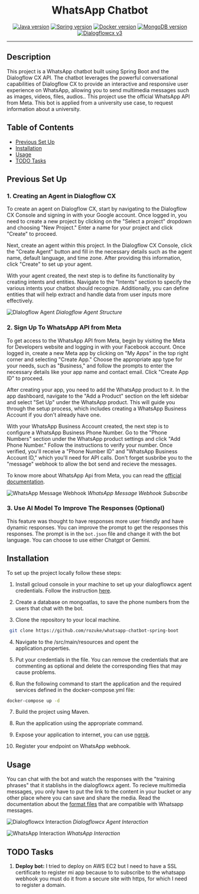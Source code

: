 
<h1 align="center">WhatsApp Chatbot</h1>


<p align="center">
    <a href="https://www.java.com/es/"><img src="https://img.shields.io/badge/java-17.0-c55e00" alt="Java version"></a>
    <a href="https://spring.io/projects/spring-boot"><img src="https://img.shields.io/badge/spring-3.1.4-brightgreen" alt="Spring version"></a>
    <a href="https://www.docker.com/"><img src="https://img.shields.io/badge/docker-26.0.0-086dd7" alt="Docker version"></a>
    <a href="https://hub.docker.com/_/mongo"><img src="https://img.shields.io/badge/mongo-6.0.6-00ed64" alt="MongoDB version"></a>
<a href="https://hub.docker.com/_/mongo"><img src="https://img.shields.io/badge/dialogflowcx-3.0.0-4285f6" alt="Dialogflowcx v3"></a>
</p>

---
## Description
This project is a WhatsApp chatbot built using Spring Boot and the Dialogflow CX API. The chatbot leverages the powerful conversational capabilities of Dialogflow CX to provide an interactive and responsive user experience on WhatsApp, allowing you to send multimedia messages such as images, videos, files, audios.. This project use the official WhatsApp API from Meta. This bot is applied from a university use case, to request information about a university.

## Table of Contents
- [Previous Set Up](#previous-set-up)
- [Installation](#installation)
- [Usage](#usage)
- [TODO Tasks](#tasks)


## Previous Set Up
### 1. Creating an Agent in Dialogflow CX

To create an agent on Dialogflow CX, start by navigating to the Dialogflow CX Console and signing in with your Google account. Once logged in, you need to create a new project by clicking on the "Select a project" dropdown and choosing "New Project." Enter a name for your project and click "Create" to proceed.

Next, create an agent within this project. In the Dialogflow CX Console, click the "Create Agent" button and fill in the necessary details such as the agent name, default language, and time zone. After providing this information, click "Create" to set up your agent.

With your agent created, the next step is to define its functionality by creating intents and entities. Navigate to the "Intents" section to specify the various intents your chatbot should recognize. Additionally, you can define entities that will help extract and handle data from user inputs more effectively.

![DIalogflow Agent](src/main/resources/assets/chatbot.PNG)
*Dialogflow Agent Structure*
### 2. Sign Up To WhatsApp API from Meta
To get access to the WhatsApp API from Meta, begin by visiting the Meta for Developers website and logging in with your Facebook account. Once logged in, create a new Meta app by clicking on "My Apps" in the top right corner and selecting "Create App." Choose the appropriate app type for your needs, such as "Business," and follow the prompts to enter the necessary details like your app name and contact email. Click "Create App ID" to proceed.

After creating your app, you need to add the WhatsApp product to it. In the app dashboard, navigate to the "Add a Product" section on the left sidebar and select "Set Up" under the WhatsApp product. This will guide you through the setup process, which includes creating a WhatsApp Business Account if you don't already have one.

With your WhatsApp Business Account created, the next step is to configure a WhatsApp Business Phone Number. Go to the "Phone Numbers" section under the WhatsApp product settings and click "Add Phone Number." Follow the instructions to verify your number. Once verified, you'll receive a "Phone Number ID" and "WhatsApp Business Account ID," which you'll need for API calls. Don't forget susbribe you to the "message" webhook to allow the bot send and recieve the messages.

To know more about WhatsApp Api from Meta, you can read the [official documentation](https://developers.facebook.com/docs/whatsapp/cloud-api/).

![WhatsApp Message Webhook](src/main/resources/assets/facebook.PNG)
*WhatsApp Message Webhook Subscribe*

### 3. Use AI Model To Improve The Responses (Optional)
This feature was thought to have responses more user friendly and have dynamic responses. You can improve the prompt to get the responses this responses. The prompt is in the `bot.json` file and change it with the bot language. You can choose to use either Chatgpt or Gemini.

## Installation
To set up the project locally  follow these steps:

1. Install gcloud console in your machine to set up your dialogflowcx agent credentials. Follow the instruction [here](http://https://cloud.google.com/sdk/docs/install#windows "here").

2. Create a database on mongoatlas, to save the phone numbers from the users that chat with the bot.

3. Clone the repository to your local machine.
```bash
 git clone https://github.com/rozuke/whatsapp-chatbot-spring-boot
```

4. Navigate to the /src/main/resources and opent the application.properties.

5. Put your credentials in the file. You can remove the credentials that are commenting as optional and delete the corresponding flies that may cause problems.

6. Run the following command to start the application and the required services defined in the docker-compose.yml file:
```bash
docker-compose up -d
```

7. Build the project using Maven.

8. Run the application using the appropriate command.

9. Expose your application to internet, you can use [ngrok](https://ngrok.com/).

10. Register your endpoint on WhatsApp webhook.

## Usage
You can chat with the bot and watch the responses with the "training phrases" that it stablishs in the dialogflowcx agent. To recieve multimedia messages, you only have to put the link to the content in your bucket or any other place where you can save and share the media. Read the documentation about the [format files](http://https://developers.facebook.com/docs/whatsapp/api/messages/message-templates/media-message-templates "format files") that  are compatible with Whatsapp messages.

![Dialogflowcx Interaction](src/main/resources/assets/botDialogflow.PNG)
*Dialogflowcx Agent Interaction*

![WhatsApp Interaction](src/main/resources/assets/whatsappbot.PNG)
*WhatsApp Interaction*

## TODO Tasks
1. **Deploy bot:** I tried to deploy on AWS EC2 but I need to have a SSL certificate to register mi app because to to subscribe to the whatsapp webhook you must do it from a secure site with https, for which I need to register a domain.  
